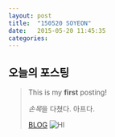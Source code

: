```yaml
---
layout: post
title:  "150520 SOYEON"
date:   2015-05-20 11:45:35
categories: 
---
```


## 오늘의 포스팅

>This is my **first** posting! 
>
>*손목*을 다쳤다. 아프다. 
>
>[BLOG](https://kut-fashion.github.io/)
>![HI](http://www.google.co.kr/url?sa=i&rct=j&q=&esrc=s&source=images&cd=&cad=rja&uact=8&ved=0CAcQjRw&url=http%3A%2F%2Fwww.elisarusso.com%2Fil-piccolo-rubrica-dischi-blur-parklive%2F&ei=C_lbVYq-Ksmk8AXwwYG4Ag&bvm=bv.93756505,d.dGc&psig=AFQjCNHFD0D5II0zyHns1UmXgWD1jf-Vgg&ust=1432177218633530/a.png)